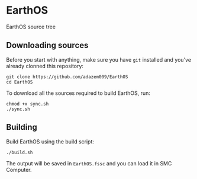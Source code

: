 # EarthOS
EarthOS source tree
## Downloading sources
Before you start with anything, make sure you have `git` installed and you've already clonned this repository:
```
git clone https://github.com/adazem009/EarthOS
cd EarthOS
```
To download all the sources required to build EarthOS, run:
```
chmod +x sync.sh
./sync.sh
```
## Building
Build EarthOS using the build script:
```
./build.sh
```
The output will be saved in `EarthOS.fssc` and you can load it in SMC Computer.
